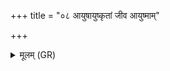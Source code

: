 +++
title = "०८ आयुषायुष्कृतां जीव आयुष्माम्"

+++
<details><summary>मूलम् (GR)</summary>

आयुषायुष्कृतां जीव-  
-आयुष्मां जीव मा मृथाः ।  
प्राणेनात्मन्वतां जीव  
मा मृत्योर् उप गा वशम् ॥
</details>
